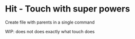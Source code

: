 # Hit - Touch with super powers
Create file with parents in a single command

WIP: does not does exactly what touch does

